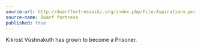 ```yaml
---
source-url: http://dwarffortresswiki.org/index.php/File:Aspirations.png
source-name: Dwarf fortress
published: true
---
```


<p>Kikrost Vúshnakuth has grown to become a Prisoner.</p>


